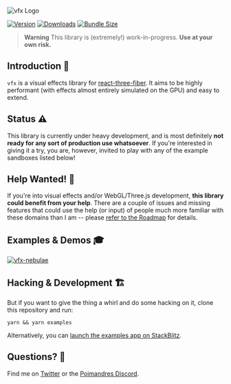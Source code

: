 ![vfx Logo](https://user-images.githubusercontent.com/1061/172030500-4142969b-a0be-403b-94a1-a6d23e20cfa3.png)

[![Version](https://img.shields.io/npm/v/vfx)](https://www.npmjs.com/package/vfx)
[![Downloads](https://img.shields.io/npm/dt/vfx.svg)](https://www.npmjs.com/package/vfx)
[![Bundle Size](https://img.shields.io/bundlephobia/min/vfx?label=bundle%20size)](https://bundlephobia.com/result?p=vfx)

> **Warning**
> This library is (extremely!) work-in-progress. **Use at your own risk.**

## Introduction 👋

`vfx` is a visual effects library for [react-three-fiber](https://github.com/pmndrs/react-three-fiber). It aims to be highly performant (with effects almost entirely simulated on the GPU) and easy to extend.

## Status ⚠️

This library is currently under heavy development, and is most definitely **not ready for any sort of production use whatsoever**. If you're interested in giving it a try, you are, however, invited to play with any of the example sandboxes listed below!

## Help Wanted! 🙏

If you're into visual effects and/or WebGL/Three.js development, **this library could benefit from your help**. There are a couple of issues and missing features that could use the help (or input) of people much more familiar with these domains than I am -- please [refer to the Roadmap](https://github.com/hmans/vfx/issues/4) for details.

## Examples & Demos 🎓

[![vfx-nebulae](https://user-images.githubusercontent.com/1061/172391292-71612326-dfd8-4b25-8b5f-ac331b684e4e.gif)](https://codesandbox.io/s/vfx-space-just-the-nebulae-xv9bqm?file=/src/App.js)


## Hacking & Development 🏗

But if you want to give the thing a whirl and do some hacking on it, clone this repository and run:

```
yarn && yarn examples
```

Alternatively, you can [launch the examples app on StackBlitz](https://stackblitz.com/github/hmans/vfx).

## Questions? 💬

Find me on [Twitter](https://twitter.com/hmans) or the [Poimandres Discord](https://discord.gg/aAYjm2p7c7).

